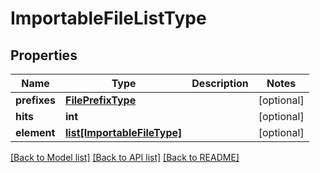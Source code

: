 # ImportableFileListType

## Properties
Name | Type | Description | Notes
------------ | ------------- | ------------- | -------------
**prefixes** | [**FilePrefixType**](FilePrefixType.md) |  | [optional] 
**hits** | **int** |  | [optional] 
**element** | [**list[ImportableFileType]**](ImportableFileType.md) |  | [optional] 

[[Back to Model list]](../README.md#documentation-for-models) [[Back to API list]](../README.md#documentation-for-api-endpoints) [[Back to README]](../README.md)


